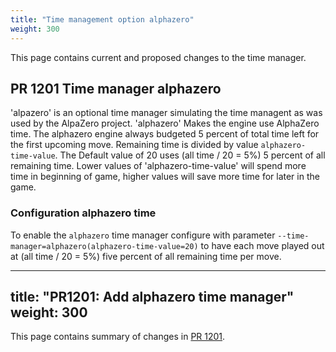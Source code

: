 ```yaml
---
title: "Time management option alphazero"
weight: 300
---
```


This page contains current and proposed changes to the time manager.

## PR 1201 Time manager alphazero

'alpazero' is an optional time manager simulating the time managent as was used by the AlpaZero project. 'alphazero' Makes the engine use AlphaZero time. The alphazero engine always budgeted 5 percent of total time left for the first upcoming move. Remaining time is divided by value `alphazero-time-value`. The Default value of 20 uses (all time / 20 = 5%) 5 percent of all remaining time. Lower values of 'alphazero-time-value' will spend more time in beginning of game, higher values will save more time for later in the game.

### Configuration alphazero time
 
To enable the `alphazero` time manager configure with parameter `--time-manager=alphazero(alphazero-time-value=20)` to have each move played out at (all time / 20 = 5%) five percent of all remaining time per move.

---
title: "PR1201: Add alphazero time manager"
weight: 300
---

This page contains summary of changes in
[PR 1201](https://github.com/LeelaChessZero/lc0/pull/1201).

